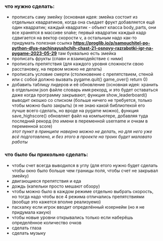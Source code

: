 ### что нужно сделать:
- прописать саму змейку (основная идея: змейка состоит из отдельных квадратиков, когда она съедает фрукт добавляется ещё один квадратик;
каждый квадратик - объект класса body_parts, они все хранятся в массиве snake;
первый квадратик каждый кадр сдвигается на вектор скорости v, а остальным надо как-то придумать
полезная ссылка __https://proglib.io/p/samouchitel-po-python-dlya-nachinayushchih-chast-21-osnovy-razrabotki-igr-na-pygame-2023-05-29__ там буквально есть змейка 
- прописать фрукты (спавн и взаимодействие с ними)
- прописать препятствия (для каждого уровня сложности свою расстановку, на первом можно не делать)
- прописать условие смерти (столкновение с препятствием, стеной или с собой должно вызвать pygame.quit() game_over() return 0)
- добавить таблицу лидеров и её обновление (основная идея: хранить в отдельном json файле словарь имя:рекорд, и это будет оставаться даже когда программу закрывают;
функция show_leaderboard() выводит окошко со списком (больше ничего не требуется, только чтобы можно было закрыть) (я не знаю какой библиотекой его лучше всего сделать, но вроде на pygame можно),
функция save_highscore() обновляет файл на компьютере, добавляя туда последний рекорд (по имени в переменной username и очкам в переменной score)  
*_этот пункт в принципе наверно можно не делать, но для него уже всё подготовлено, и без этого в проекте на троих будет маловато работы_*



 ### что было бы прикольно сделать:
- чтобы счет всегда выводился в углу (для етого нужно будет сделать чтобы окно было больше чем границы поля, чтобы счет не закрывал змейку)
- двигающиеся препятствия и еда
- дождь (капельки просто мешают обзору)
- чтобы можно было в каждом режиме отдельно выбрать скорость, но тогда надо чтобы все 4 режима отличались препятствиями (вообще это кажется вполне реализуемо)
- пасхалку если игрок вводит определённый юзернейм (но я не придумала какую)
- чтобы новые уровни открывались только если наберёшь определённое количество очков
- сделать глаза
- сделать музыку
